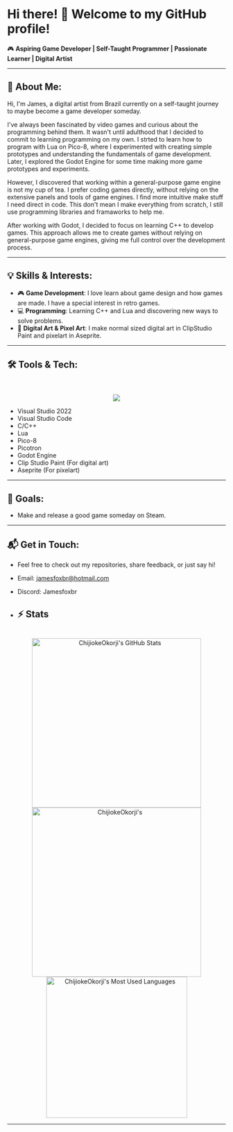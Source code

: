 # Hi there! 👋 Welcome to my GitHub profile!

🎮 **Aspiring Game Developer | Self-Taught Programmer | Passionate Learner | Digital Artist**

---

## 🚀 About Me:
Hi, I'm James, a digital artist from Brazil currently on a self-taught journey to maybe become a game developer someday.

I've always been fascinated by video games and curious about the programming behind them. It wasn't until adulthood that I decided to commit to learning programming on my own. I strted to learn how to program with Lua on Pico-8, where I experimented with creating simple prototypes and understanding the fundamentals of game development. Later, I explored the Godot Engine for some time making more game prototypes and experiments.

However, I discovered that working within a general-purpose game engine is not my cup of tea. I prefer coding games directly, without relying on the extensive panels and tools of game engines. I find more intuitive make stuff I need direct in code. This don't mean I make everything from scratch, I still use programming libraries and framaworks to help me.

After working with Godot, I decided to focus on learning C++ to develop games. This approach allows me to create games without relying on general-purpose game engines, giving me full control over the development process.

---

## 💡 Skills & Interests:
- 🎮 **Game Development**: I love learn about game design and how games are made. I have a special interest in retro games.
- 💻 **Programming**: Learning C++ and Lua and discovering new ways to solve problems.
- 🎨 **Digital Art & Pixel Art**: I make normal sized digital art in ClipStudio Paint and pixelart in Aseprite.

---

## 🛠️ Tools & Tech:
<br>

<p align="center">
  <img src="https://skillicons.dev/icons?i=cpp,lua,visualstudio,vscode,html" />
</p>

- Visual Studio 2022
- Visual Studio Code
- C/C++ 
- Lua
- Pico-8
- Picotron
- Godot Engine
- Clip Studio Paint (For digital art)
- Aseprite (For pixelart)

---

## 🎯 Goals:
- Make and release a good game someday on Steam.

---

## 📬 Get in Touch:
- Feel free to check out my repositories, share feedback, or just say hi! 
- Email: jamesfoxbr@hotmail.com
- Discord: Jamesfoxbr

- ## ⚡️ Stats

<br>

<div align=center>
  <img width=390 src="https://github-readme-stats.vercel.app/api?username=jamesfoxbr&theme=transparent&count_private=true&show_icons=true&rank_icon=github&locale=en" alt="ChijiokeOkorji's GitHub Stats" />
  <img width=390 src="https://github-readme-streak-stats.herokuapp.com/?user=jamesfoxbr&theme=transparent&count_private=true&border_radius=10&locale=en" alt="ChijiokeOkorji's" />
  <img width=325 src="https://github-readme-stats.vercel.app/api/top-langs?username=jamesfoxbr&theme=transparent&layout=donut&hide=css&langs_count=8&border_radius=10&show_icons=true&locale=en" alt="ChijiokeOkorji's Most Used Languages" />
</div>

<hr>


